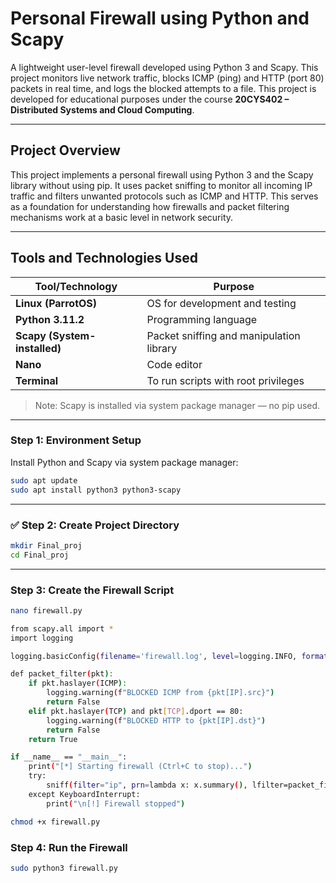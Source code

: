 
# Personal Firewall using Python and Scapy

A lightweight user-level firewall developed using Python 3 and Scapy. This project monitors live network traffic, blocks ICMP (ping) and HTTP (port 80) packets in real time, and logs the blocked attempts to a file. This project is developed for educational purposes under the course **20CYS402 – Distributed Systems and Cloud Computing**.

---

## Project Overview

This project implements a personal firewall using Python 3 and the Scapy library without using pip. It uses packet sniffing to monitor all incoming IP traffic and filters unwanted protocols such as ICMP and HTTP. This serves as a foundation for understanding how firewalls and packet filtering mechanisms work at a basic level in network security.

---

## Tools and Technologies Used

| Tool/Technology     | Purpose                                  |
|---------------------|------------------------------------------|
| **Linux (ParrotOS)** | OS for development and testing            |
| **Python 3.11.2**         | Programming language                    |
| **Scapy (System-installed)** | Packet sniffing and manipulation library |
| **Nano**     | Code editor                             |
| **Terminal**           | To run scripts with root privileges     |

> Note: Scapy is installed via system package manager — no pip used.

---

### Step 1: Environment Setup

Install Python and Scapy via system package manager:

```bash
sudo apt update
sudo apt install python3 python3-scapy
```
---

### ✅ Step 2: Create Project Directory

```bash
mkdir Final_proj
cd Final_proj
```
---

### Step 3: Create the Firewall Script

```bash
nano firewall.py

```

```bash
from scapy.all import *
import logging

logging.basicConfig(filename='firewall.log', level=logging.INFO, format='%(asctime)s - %(message)s')

def packet_filter(pkt):
    if pkt.haslayer(ICMP):
        logging.warning(f"BLOCKED ICMP from {pkt[IP].src}")
        return False
    elif pkt.haslayer(TCP) and pkt[TCP].dport == 80:
        logging.warning(f"BLOCKED HTTP to {pkt[IP].dst}")
        return False
    return True

if __name__ == "__main__":
    print("[*] Starting firewall (Ctrl+C to stop)...")
    try:
        sniff(filter="ip", prn=lambda x: x.summary(), lfilter=packet_filter)
    except KeyboardInterrupt:
        print("\n[!] Firewall stopped")

```

```bash
chmod +x firewall.py

```

### Step 4: Run the Firewall

```bash
sudo python3 firewall.py
```
